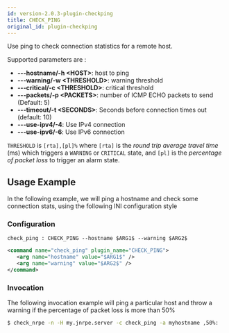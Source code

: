 ```yaml
---
id: version-2.0.3-plugin-checkping
title: CHECK_PING
original_id: plugin-checkping
---
```


Use ping to check connection statistics for a remote host.

Supported parameters are :

* **---hostname/-h <HOST\>**: host to ping
* **---warning/-w <THRESHOLD\>**: warning threshold
* **---critical/-c <THRESHOLD\>**: critical threshold
* **---packets/-p <PACKETS\>**: number of ICMP ECHO packets to send (Default: 5)
* **---timeout/-t <SECONDS\>**: Seconds before connection times out (default: 10)
* **---use-ipv4/-4**: Use IPv4 connection
* **---use-ipv6/-6**: Use IPv6 connection

`THRESHOLD` is `[rta],[pl]%` where `[rta]` is the _round trip average travel time_ (ms) which triggers a `WARNING` or `CRITICAL` state, and `[pl]` is the _percentage of packet loss_ to trigger an alarm state.

## Usage Example
In the following example, we will ping a hostname and check some connection stats, using the following INI configuration style

### Configuration
<!--DOCUSAURUS_CODE_TABS-->
<!-- INI -->
```text
check_ping : CHECK_PING --hostname $ARG1$ --warning $ARG2$ 
``` 
<!-- XML -->
```xml
<command name="check_ping" plugin_name="CHECK_PING">
   <arg name="hostname" value="$ARG1$" />  
   <arg name="warning" value="$ARG2$" />  
</command>
```
<!--END_DOCUSAURUS_CODE_TABS-->

### Invocation

The following invocation example will ping a particular host and throw a warning if the percentage of packet loss is more than 50%
```bash
$ check_nrpe -n -H my.jnrpe.server -c check_ping -a myhostname ,50%:
```